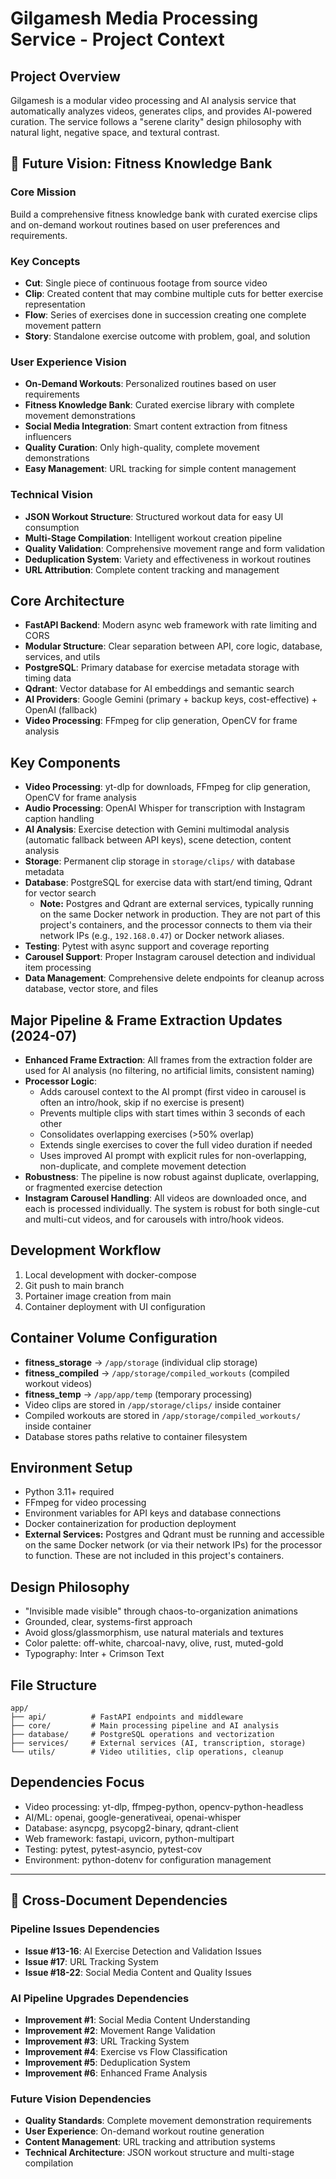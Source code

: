 # Gilgamesh Media Processing Service - Project Context

## Project Overview
Gilgamesh is a modular video processing and AI analysis service that automatically analyzes videos, generates clips, and provides AI-powered curation. The service follows a "serene clarity" design philosophy with natural light, negative space, and textural contrast.

## 🎯 **Future Vision: Fitness Knowledge Bank**

### **Core Mission**
Build a comprehensive fitness knowledge bank with curated exercise clips and on-demand workout routines based on user preferences and requirements.

### **Key Concepts**
- **Cut**: Single piece of continuous footage from source video
- **Clip**: Created content that may combine multiple cuts for better exercise representation
- **Flow**: Series of exercises done in succession creating one complete movement pattern
- **Story**: Standalone exercise outcome with problem, goal, and solution

### **User Experience Vision**
- **On-Demand Workouts**: Personalized routines based on user requirements
- **Fitness Knowledge Bank**: Curated exercise library with complete movement demonstrations
- **Social Media Integration**: Smart content extraction from fitness influencers
- **Quality Curation**: Only high-quality, complete movement demonstrations
- **Easy Management**: URL tracking for simple content management

### **Technical Vision**
- **JSON Workout Structure**: Structured workout data for easy UI consumption
- **Multi-Stage Compilation**: Intelligent workout creation pipeline
- **Quality Validation**: Comprehensive movement range and form validation
- **Deduplication System**: Variety and effectiveness in workout routines
- **URL Attribution**: Complete content tracking and management

## Core Architecture
- **FastAPI Backend**: Modern async web framework with rate limiting and CORS
- **Modular Structure**: Clear separation between API, core logic, database, services, and utils
- **PostgreSQL**: Primary database for exercise metadata storage with timing data
- **Qdrant**: Vector database for AI embeddings and semantic search
- **AI Providers**: Google Gemini (primary + backup keys, cost-effective) + OpenAI (fallback)
- **Video Processing**: FFmpeg for clip generation, OpenCV for frame analysis

## Key Components
- **Video Processing**: yt-dlp for downloads, FFmpeg for clip generation, OpenCV for frame analysis
- **Audio Processing**: OpenAI Whisper for transcription with Instagram caption handling
- **AI Analysis**: Exercise detection with Gemini multimodal analysis (automatic fallback between API keys), scene detection, content analysis
- **Storage**: Permanent clip storage in `storage/clips/` with database metadata
- **Database**: PostgreSQL for exercise data with start/end timing, Qdrant for vector search
  - **Note:** Postgres and Qdrant are external services, typically running on the same Docker network in production. They are not part of this project's containers, and the processor connects to them via their network IPs (e.g., `192.168.0.47`) or Docker network aliases.
- **Testing**: Pytest with async support and coverage reporting
- **Carousel Support**: Proper Instagram carousel detection and individual item processing
- **Data Management**: Comprehensive delete endpoints for cleanup across database, vector store, and files

## Major Pipeline & Frame Extraction Updates (2024-07)
- **Enhanced Frame Extraction**: All frames from the extraction folder are used for AI analysis (no filtering, no artificial limits, consistent naming)
- **Processor Logic**:
  - Adds carousel context to the AI prompt (first video in carousel is often an intro/hook, skip if no exercise is present)
  - Prevents multiple clips with start times within 3 seconds of each other
  - Consolidates overlapping exercises (>50% overlap)
  - Extends single exercises to cover the full video duration if needed
  - Uses improved AI prompt with explicit rules for non-overlapping, non-duplicate, and complete movement detection
- **Robustness**: The pipeline is now robust against duplicate, overlapping, or fragmented exercise detection
- **Instagram Carousel Handling**: All videos are downloaded once, and each is processed individually. The system is robust for both single-cut and multi-cut videos, and for carousels with intro/hook videos.

## Development Workflow
1. Local development with docker-compose
2. Git push to main branch
3. Portainer image creation from main
4. Container deployment with UI configuration

## Container Volume Configuration
- **fitness_storage** → `/app/storage` (individual clip storage)
- **fitness_compiled** → `/app/storage/compiled_workouts` (compiled workout videos)
- **fitness_temp** → `/app/app/temp` (temporary processing)
- Video clips are stored in `/app/storage/clips/` inside container
- Compiled workouts are stored in `/app/storage/compiled_workouts/` inside container
- Database stores paths relative to container filesystem

## Environment Setup
- Python 3.11+ required
- FFmpeg for video processing
- Environment variables for API keys and database connections
- Docker containerization for production deployment
- **External Services:** Postgres and Qdrant must be running and accessible on the same Docker network (or via their network IPs) for the processor to function. These are not included in this project's containers.

## Design Philosophy
- "Invisible made visible" through chaos-to-organization animations
- Grounded, clear, systems-first approach
- Avoid gloss/glassmorphism, use natural materials and textures
- Color palette: off-white, charcoal-navy, olive, rust, muted-gold
- Typography: Inter + Crimson Text

## File Structure
```
app/
├── api/          # FastAPI endpoints and middleware
├── core/         # Main processing pipeline and AI analysis
├── database/     # PostgreSQL operations and vectorization
├── services/     # External services (AI, transcription, storage)
└── utils/        # Video utilities, clip operations, cleanup
```

## Dependencies Focus
- Video processing: yt-dlp, ffmpeg-python, opencv-python-headless
- AI/ML: openai, google-generativeai, openai-whisper
- Database: asyncpg, psycopg2-binary, qdrant-client
- Web framework: fastapi, uvicorn, python-multipart
- Testing: pytest, pytest-asyncio, pytest-cov
- Environment: python-dotenv for configuration management

---

## 🔗 **Cross-Document Dependencies**

### **Pipeline Issues Dependencies**
- **Issue #13-16**: AI Exercise Detection and Validation Issues
- **Issue #17**: URL Tracking System
- **Issue #18-22**: Social Media Content and Quality Issues

### **AI Pipeline Upgrades Dependencies**
- **Improvement #1**: Social Media Content Understanding
- **Improvement #2**: Movement Range Validation
- **Improvement #3**: URL Tracking System
- **Improvement #4**: Exercise vs Flow Classification
- **Improvement #5**: Deduplication System
- **Improvement #6**: Enhanced Frame Analysis

### **Future Vision Dependencies**
- **Quality Standards**: Complete movement demonstration requirements
- **User Experience**: On-demand workout routine generation
- **Content Management**: URL tracking and attribution systems
- **Technical Architecture**: JSON workout structure and multi-stage compilation 